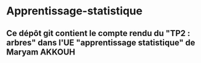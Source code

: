 # Apprentissage-statistique

## Ce dépôt git contient le compte rendu du "TP2 : arbres" dans l'UE "apprentissage statistique" de Maryam AKKOUH 
